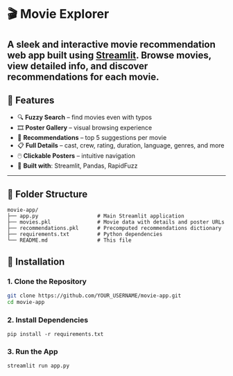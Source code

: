 # 🎬 Movie Explorer

A sleek and interactive **movie recommendation web app** built using [Streamlit](https://streamlit.io/). Browse movies, view detailed info, and discover recommendations for each movie.
---

## 🔧 Features

- 🔍 **Fuzzy Search** – find movies even with typos
- 🎞️ **Poster Gallery** – visual browsing experience
- 🎯 **Recommendations** – top 5 suggestions per movie
- 📋 **Full Details** – cast, crew, rating, duration, language, genres, and more
- 🖱️ **Clickable Posters** – intuitive navigation
- 🧠 **Built with**: Streamlit, Pandas, RapidFuzz

---

## 📁 Folder Structure

```plaintext
movie-app/
├── app.py                   # Main Streamlit application
├── movies.pkl               # Movie data with details and poster URLs
├── recommendations.pkl      # Precomputed recommendations dictionary
├── requirements.txt         # Python dependencies
└── README.md                # This file

```

## 🧰 Installation

### 1. Clone the Repository

```bash
git clone https://github.com/YOUR_USERNAME/movie-app.git
cd movie-app

```
### 2. Install Dependencies
```
pip install -r requirements.txt
```
### 3. Run the App
```
streamlit run app.py
```
